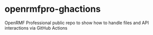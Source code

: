 # openrmfpro-ghactions
OpenRMF Professional public repo to show how to handle files and API interactions via GitHub Actions
